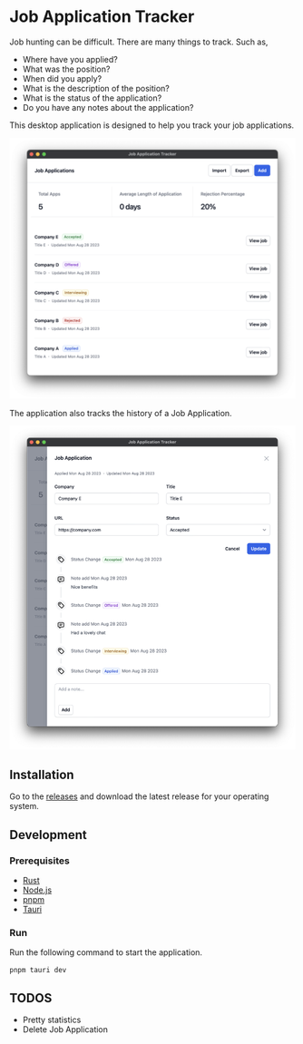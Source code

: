 # Job Application Tracker

Job hunting can be difficult. There are many things to track. Such as,

- Where have you applied?
- What was the position?
- When did you apply?
- What is the description of the position?
- What is the status of the application?
- Do you have any notes about the application?

This desktop application is designed to help you track your job applications.

![img](./images/home.png)

The application also tracks the history of a Job Application.

![img](./images/details.png)

## Installation

Go to the [releases](https://github.com/Piszmog/job-app-tracker/releases) and download the latest release for your
operating system.

## Development

### Prerequisites

- [Rust](https://www.rust-lang.org/tools/install)
- [Node.js](https://nodejs.org/en/download/)
- [pnpm](https://pnpm.io/installation)
- [Tauri](https://tauri.app/v1/guides/getting-started/prerequisites)

### Run

Run the following command to start the application.

```shell
pnpm tauri dev
```

## TODOS

- Pretty statistics
- Delete Job Application
